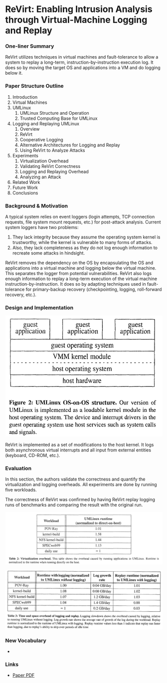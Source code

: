 # ReVirt: Enabling Intrusion Analysis through Virtual-Machine Logging and Replay

### One-liner Summary

ReVirt utilizes techniques in virtual machines and fault-tolerance to allow a system to replay a long-term, instruction-by-instruction execution log. It does so by moving the target OS and applications into a VM and do logging below it.

### Paper Structure Outline

1. Introduction
2. Virtual Machines
3. UMLinux
   1. UMLinux Structure and Operation
   2. Trusted Computing Base for UMLinux
4. Logging and Replaying UMLinux
   1. Overview
   2. ReVirt
   3. Cooperative Logging
   4. Alternative Architectures for Logging and Replay
   5. Using ReVirt to Analyze Attacks
5. Experiments
   1. Virtualization Overhead
   2. Validating ReVirt Correctness
   3. Logging and Replaying Overhead
   4. Analyzing an Attack
6. Related Work
7. Future Work
8. Conclusions

### Background & Motivation

A typical system relies on event loggers \(login attempts, TCP connection requests, file system mount requests, etc.\) for post-attack analysis. Current system loggers have two problems: 

1. They lack integrity because they assume the operating system kernel is trustworthy, while the kernel is vulnerable to many forms of attacks.
2. Also, they lack completeness as they do not log enough information to recreate some attacks in hindsight.

ReVirt removes the dependency on the OS by encapsulating the OS and applications into a virtual machine and logging below the virtual machine. This separates the logger from potential vulnerabilities. ReVirt also logs enough information to replay a long-term execution of the virtual machine instruction-by-instruction. It does so by adapting techniques used in fault-tolerance for primary-backup recovery \(checkpointing, logging, roll-forward recovery, etc.\).

### Design and Implementation

![The modifications are based on a modified version of UMLinux.](../../.gitbook/assets/screen-shot-2020-12-01-at-2.52.01-pm.png)

ReVirt is implemented as a set of modifications to the host kernel. It logs both asynchronous virtual interrupts and all input from external entities \(keyboard, CD-ROM, etc.\).

### Evaluation

In this section, the authors validate the correctness and quantify the virtualization and logging overheads. All experiments are done by running five workloads.

The correctness of ReVirt was confirmed by having ReVirt replay logging runs of benchmarks and comparing the result with the original run.

![UMLinux adds very little overhead for compute-intensive applications and the overheads are unnoticeable for daily use. The overheads for some applications are higher because they issue more guest kernel calls, each of which must be trapped by the VMM kernle module and reflected back to the guest kernel by sending a signal. Even with a ~60% overhead, it is still comparatively optimal and is a desirable tradeoff for security.](../../.gitbook/assets/screen-shot-2020-12-01-at-2.57.22-pm.png)

![The time overhead of logging is small \(8% at most\). The space overhead is low enough so that the logs can be saved over a long period of time at low cost. The replay runtime is similar to the speed during logging.](../../.gitbook/assets/screen-shot-2020-12-01-at-3.05.26-pm.png)



### New Vocabulary

* 
### Links

* [Paper PDF](https://web.eecs.umich.edu/virtual/papers/dunlap02.pdf)









